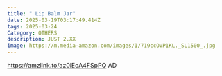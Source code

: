 ```yaml
---
title: " Lip Balm Jar"
date: 2025-03-19T03:17:49.414Z
tags: 2025-03-24
Category: OTHERS
description: JUST 2.XX
image: https://m.media-amazon.com/images/I/719ccOVP1KL._SL1500_.jpg
---
```

https://amzlink.to/az0iEoA4FSpPQ    AD